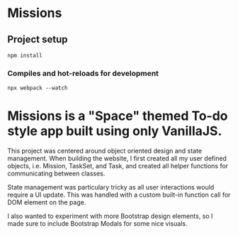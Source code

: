 # Missions

## Project setup
```
npm install
```

### Compiles and hot-reloads for development
```
npx webpack --watch
```

# Missions is a "Space" themed To-do style app built using only VanillaJS. 

This project was centered around object oriented design and state management. When building the website, I first created all
my user defined objects, i.e. Mission, TaskSet, and Task, and created all helper functions for communicating between classes. 

State management was particulary tricky as all user interactions would require a UI update. This was handled with a custom built-in function call for 
DOM element on the page.

I also wanted to experiment with more Bootstrap design elements, so I made sure to include Bootstrap Modals for some nice visuals.
